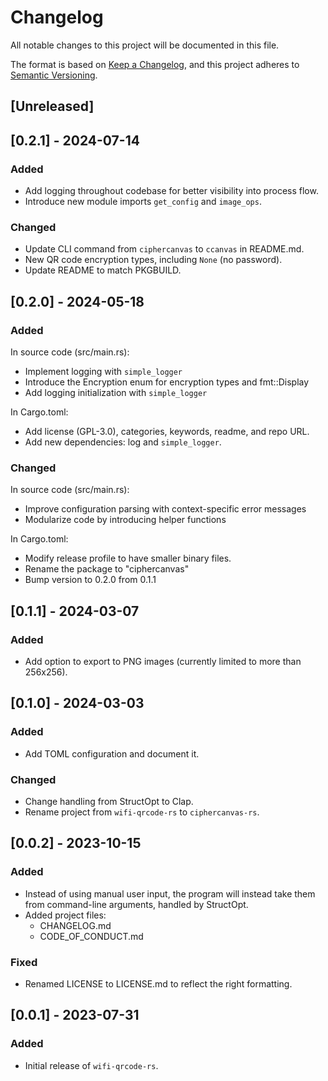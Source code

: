 # Changelog

All notable changes to this project will be documented in this file.

The format is based on [Keep a Changelog](https://keepachangelog.com/), and this
project adheres to [Semantic Versioning](https://semver.org/).

## [Unreleased]

## [0.2.1] - 2024-07-14

### Added

- Add logging throughout codebase for better visibility into process flow.
- Introduce new module imports `get_config` and `image_ops`.

### Changed

- Update CLI command from `ciphercanvas` to `ccanvas` in README.md.
- New QR code encryption types, including `None` (no password).
- Update README to match PKGBUILD.

## [0.2.0] - 2024-05-18

### Added

In source code (src/main.rs):
- Implement logging with `simple_logger`
- Introduce the Encryption enum for encryption types and fmt::Display
- Add logging initialization with `simple_logger`

In Cargo.toml:
- Add license (GPL-3.0), categories, keywords, readme, and repo URL.
- Add new dependencies: log and `simple_logger`.

### Changed

In source code (src/main.rs):
- Improve configuration parsing with context-specific error messages
- Modularize code by introducing helper functions

In Cargo.toml:
- Modify release profile to have smaller binary files.
- Rename the package to "ciphercanvas"
- Bump version to 0.2.0 from 0.1.1

## [0.1.1] - 2024-03-07

### Added

  - Add option to export to PNG images (currently limited to more than 256x256).

## [0.1.0] - 2024-03-03

### Added

  - Add TOML configuration and document it.

### Changed

  - Change handling from StructOpt to Clap.
  - Rename project from `wifi-qrcode-rs` to `ciphercanvas-rs`.

## [0.0.2] - 2023-10-15

### Added

  - Instead of using manual user input, the program will instead take them from
    command-line arguments, handled by StructOpt.
  - Added project files:
      - CHANGELOG.md
      - CODE_OF_CONDUCT.md

### Fixed

  - Renamed LICENSE to LICENSE.md to reflect the right formatting.

## [0.0.1] - 2023-07-31

### Added

  - Initial release of `wifi-qrcode-rs`.

